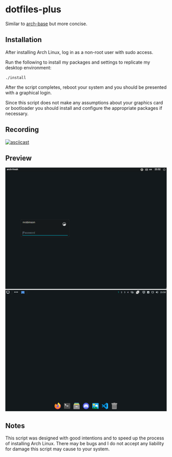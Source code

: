 # dotfiles-plus

Similar to [arch-base](https://github.com/nrobinson2000/arch-base) but more concise.

## Installation

After installing Arch Linux, log in as a non-root user with sudo access.

Run the following to install my packages and settings to replicate my desktop environment:

```
./install
```

After the script completes, reboot your system and you should be presented with a graphical login.

Since this script does not make any assumptions about your graphics card or
bootloader you should install and configure the appropriate packages if
necessary.

## Recording

[![asciicast](https://asciinema.org/a/446096.svg)](https://asciinema.org/a/446096)

## Preview

![login window](images/login-window.png)
![desktop](images/desktop.png)


## Notes

This script was designed with good intentions and to speed up the process of
installing Arch Linux. There may be bugs and I do not accept any liability for
damage this script may cause to your system.
